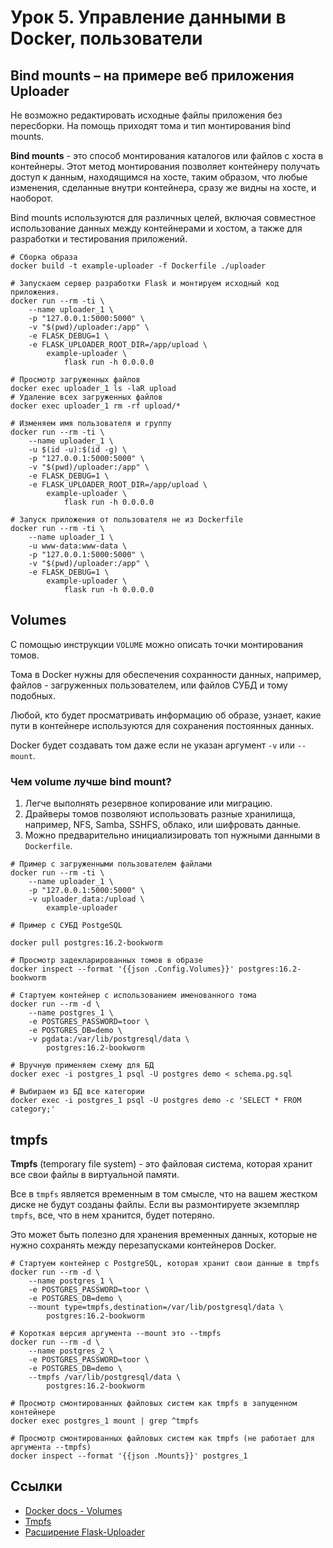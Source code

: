 # Урок 5. Управление данными в Docker, пользователи

## Bind mounts – на примере веб приложения Uploader

Не возможно редактировать исходные файлы приложения без пересборки.
На помощь приходят тома и тип монтирования bind mounts.

**Bind mounts** - это способ монтирования каталогов или файлов с хоста в контейнеры. Этот метод монтирования позволяет контейнеру получать доступ к данным, находящимся на хосте, таким образом, что любые изменения, сделанные внутри контейнера, сразу же видны на хосте, и наоборот.

Bind mounts используются для различных целей, включая совместное использование данных между контейнерами и хостом, а также для разработки и тестирования приложений.


```shell
# Сборка образа
docker build -t example-uploader -f Dockerfile ./uploader

# Запускаем сервер разработки Flask и монтируем исходный код приложения.
docker run --rm -ti \
    --name uploader_1 \
    -p "127.0.0.1:5000:5000" \
    -v "$(pwd)/uploader:/app" \
    -e FLASK_DEBUG=1 \
    -e FLASK_UPLOADER_ROOT_DIR=/app/upload \
        example-uploader \
            flask run -h 0.0.0.0

# Просмотр загруженных файлов
docker exec uploader_1 ls -laR upload
# Удаление всех загруженных файлов
docker exec uploader_1 rm -rf upload/*

# Изменяем имя пользователя и группу
docker run --rm -ti \
    --name uploader_1 \
    -u $(id -u):$(id -g) \
    -p "127.0.0.1:5000:5000" \
    -v "$(pwd)/uploader:/app" \
    -e FLASK_DEBUG=1 \
    -e FLASK_UPLOADER_ROOT_DIR=/app/upload \
        example-uploader \
            flask run -h 0.0.0.0

# Запуск приложения от пользователя не из Dockerfile
docker run --rm -ti \
    --name uploader_1 \
    -u www-data:www-data \
    -p "127.0.0.1:5000:5000" \
    -v "$(pwd)/uploader:/app" \
    -e FLASK_DEBUG=1 \
        example-uploader \
            flask run -h 0.0.0.0
```

## Volumes

С помощью инструкции `VOLUME` можно описать точки монтирования томов.

Тома в Docker нужны для обеспечения сохранности данных, например, файлов - загруженных пользователем, или файлов СУБД и тому подобных.

Любой, кто будет просматривать информацию об образе, узнает, какие пути в контейнере используются для сохранения постоянных данных.

Docker будет создавать том даже если не указан аргумент `-v` или `--mount`.

### Чем volume лучше bind mount?

1. Легче выполнять резервное копирование или миграцию.
2. Драйверы томов позволяют использовать разные хранилища,
   например, NFS, Samba, SSHFS, облако, или шифровать данные.
3. Можно предварительно инициализировать топ нужными данными в `Dockerfile`.

```shell
# Пример с загруженными пользователем файлами
docker run --rm -ti \
    --name uploader_1 \
    -p "127.0.0.1:5000:5000" \
    -v uploader_data:/upload \
        example-uploader

# Пример с СУБД PostgeSQL

docker pull postgres:16.2-bookworm

# Просмотр задекларированных томов в образе
docker inspect --format '{{json .Config.Volumes}}' postgres:16.2-bookworm

# Стартуем контейнер с использованием именованного тома
docker run --rm -d \
    --name postgres_1 \
    -e POSTGRES_PASSWORD=toor \
    -e POSTGRES_DB=demo \
    -v pgdata:/var/lib/postgresql/data \
        postgres:16.2-bookworm

# Вручную применяем схему для БД
docker exec -i postgres_1 psql -U postgres demo < schema.pg.sql

# Выбираем из БД все категории
docker exec -i postgres_1 psql -U postgres demo -c 'SELECT * FROM category;'
```

## tmpfs

**Tmpfs** (temporary file system) - это файловая система, которая хранит все свои файлы в виртуальной памяти.

Все в `tmpfs` является временным в том смысле, что на вашем жестком диске не будут созданы файлы. Если вы размонтируете экземпляр `tmpfs`, все, что в нем хранится, будет потеряно.

Это может быть полезно для хранения временных данных, которые не нужно сохранять между перезапусками контейнеров Docker.


```shell
# Стартуем контейнер с PostgreSQL, которая хранит свои данные в tmpfs
docker run --rm -d \
    --name postgres_1 \
    -e POSTGRES_PASSWORD=toor \
    -e POSTGRES_DB=demo \
    --mount type=tmpfs,destination=/var/lib/postgresql/data \
        postgres:16.2-bookworm

# Короткая версия аргумента --mount это --tmpfs
docker run --rm -d \
    --name postgres_2 \
    -e POSTGRES_PASSWORD=toor \
    -e POSTGRES_DB=demo \
    --tmpfs /var/lib/postgresql/data \
        postgres:16.2-bookworm

# Просмотр смонтированных файловых систем как tmpfs в запущенном контейнере
docker exec postgres_1 mount | grep ^tmpfs

# Просмотр смонтированных файловых систем как tmpfs (не работает для аргумента --tmpfs)
docker inspect --format '{{json .Mounts}}' postgres_1
```

## Ссылки

* [Docker docs - Volumes](https://docs.docker.com/storage/volumes/)
* [Tmpfs](https://www.kernel.org/doc/html/latest/filesystems/tmpfs.html)
* [Расширение Flask-Uploader](https://flask-uploader.readthedocs.io/ru/latest/)
